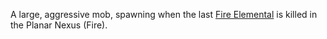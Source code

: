 A large, aggressive mob, spawning when the last [Fire
Elemental](Fire_Elemental "wikilink") is killed in the Planar Nexus
(Fire).

